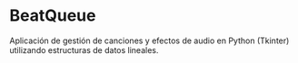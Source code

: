 # BeatQueue
Aplicación de gestión de canciones y efectos de audio en Python (Tkinter) utilizando estructuras de datos lineales.
